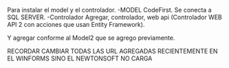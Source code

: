 Para instalar el model y el controlador.
-MODEL
CodeFirst. Se conecta a SQL SERVER.
-Controlador
Agregar, controlador, web api (Controlador WEB API 2 con acciones que usan Entity Framework).

Y agregar conforme al Model2 que se agrego previamente.

RECORDAR CAMBIAR TODAS LAS URL AGREGADAS RECIENTEMENTE EN EL WINFORMS
SINO EL NEWTONSOFT NO CARGA
